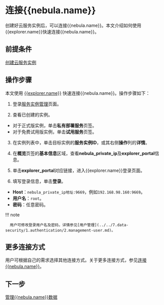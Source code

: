 # 连接{{nebula.name}}

创建好云服务实例后，可以连接{{nebula.name}}。本文介绍如何使用{{explorer.name}}快速连接{{nebula.name}}。

## 前提条件

[创建云服务实例](1.create-instance-on-cloud.md)

## 操作步骤

本文使用 [{{explorer.name}}](../../nebula-explorer/about-explorer/ex-ug-what-is-explorer.md) 快速连接{{nebula.name}}。操作步骤如下：

1. 登录[服务实例管理](https://computenest.console.aliyun.com/user/cn-hangzhou/serviceInstance/private)页面。
  
2. 查看已创建的实例。
   
  - 对于正式版实例，单击**私有部署服务**页签。
  - 对于免费试用版实例，单击**试用服务**页签。

3. 在实例列表中，单击目标实例的**服务实例ID**，或其右侧**操作**列的**详情**。

4. 在**概览**页签的**基本信息**区域，查看**nebula_private_ip**及**explorer_portal**信息。

5. 单击**explorer_portal**对应链接，进入{{explorer.name}}登录页面。
6. 填写登录信息，单击**登录**。
  
  - **Host**：`nebula_private_ip地址:9669`，例如`192.168.98.160:9669`。
  - **用户名**：`root`。
  - **密码**：任意密码。

  !!! note

      用户可修改登录用户名及密码，详情参见[用户管理](../../7.data-security/1.authentication/2.management-user.md)。


## 更多连接方式

用户可根据自己的需求选择其他连接方式。关于更多连接方式，参见[连接{{nebula.name}}](https://docs.yueshu.com.cn/{{cloud.aliyunLatestRelease}}/nebula-cloud/nebula-cloud-on-alibabacloud/2.use-cloud-services/#_4)。


## 下一步

[管理{{nebula.name}}数据](3.how-to-query-on-cloud.md)